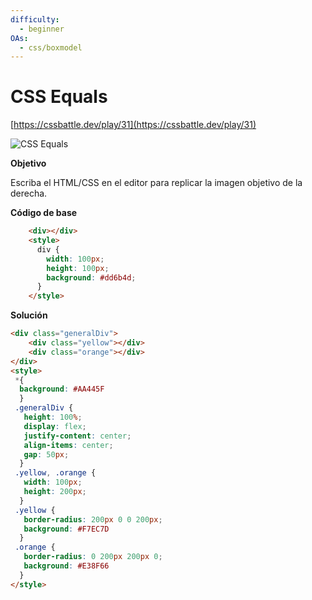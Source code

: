 ```yaml
---
difficulty:
  - beginner
OAs:
  - css/boxmodel
---
```


# CSS Equals

[https://cssbattle.dev/play/31](https://cssbattle.dev/play/31)

![CSS Equals](css-equals.png)

__Objetivo__

Escriba el HTML/CSS en el editor para replicar la imagen objetivo de la derecha.

__Código de base__

```html
    <div></div>
    <style>
      div {
        width: 100px;
        height: 100px;
        background: #dd6b4d;
      }
    </style>
```
__Solución__
```html
<div class="generalDiv">
    <div class="yellow"></div>
    <div class="orange"></div>
</div>
<style>
 *{
  background: #AA445F
  }
 .generalDiv {
   height: 100%;
   display: flex;
   justify-content: center;
   align-items: center;
   gap: 50px;
  }
 .yellow, .orange {
   width: 100px;
   height: 200px;
  }
 .yellow {
   border-radius: 200px 0 0 200px;
   background: #F7EC7D
  }
 .orange {
   border-radius: 0 200px 200px 0;
   background: #E38F66
  }
</style>
```
